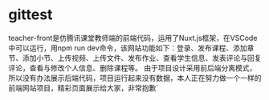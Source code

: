 # gittest
teacher-front是仿腾讯课堂教师端的前端代码，运用了Nuxt.js框架，在VSCode中可以运行，用npm run dev命令，该网站功能如下：登录、发布课程、添加章节、添加小节、上传视频、上传文件、发布作业、查看学生信息、发表评论与回复评论，查看与修改个人信息、删除课程等。
由于项目设计采用前后端分离模式，所以没有办法展示后端代码，项目运行起来没有数据，本人正在努力做一个一样的前端网站项目，精彩页面展示给大家，非常抱歉`